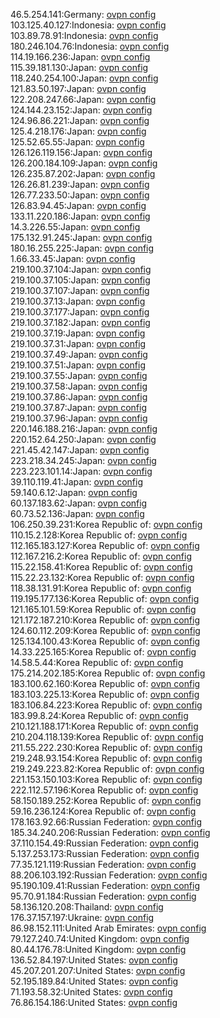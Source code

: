 46.5.254.141:Germany: [ovpn config](vpn/46_5_254_141.ovpn)  
103.125.40.127:Indonesia: [ovpn config](vpn/103_125_40_127.ovpn)  
103.89.78.91:Indonesia: [ovpn config](vpn/103_89_78_91.ovpn)  
180.246.104.76:Indonesia: [ovpn config](vpn/180_246_104_76.ovpn)  
114.19.166.236:Japan: [ovpn config](vpn/114_19_166_236.ovpn)  
115.39.181.130:Japan: [ovpn config](vpn/115_39_181_130.ovpn)  
118.240.254.100:Japan: [ovpn config](vpn/118_240_254_100.ovpn)  
121.83.50.197:Japan: [ovpn config](vpn/121_83_50_197.ovpn)  
122.208.247.66:Japan: [ovpn config](vpn/122_208_247_66.ovpn)  
124.144.23.152:Japan: [ovpn config](vpn/124_144_23_152.ovpn)  
124.96.86.221:Japan: [ovpn config](vpn/124_96_86_221.ovpn)  
125.4.218.176:Japan: [ovpn config](vpn/125_4_218_176.ovpn)  
125.52.65.55:Japan: [ovpn config](vpn/125_52_65_55.ovpn)  
126.126.119.156:Japan: [ovpn config](vpn/126_126_119_156.ovpn)  
126.200.184.109:Japan: [ovpn config](vpn/126_200_184_109.ovpn)  
126.235.87.202:Japan: [ovpn config](vpn/126_235_87_202.ovpn)  
126.26.81.239:Japan: [ovpn config](vpn/126_26_81_239.ovpn)  
126.77.233.50:Japan: [ovpn config](vpn/126_77_233_50.ovpn)  
126.83.94.45:Japan: [ovpn config](vpn/126_83_94_45.ovpn)  
133.11.220.186:Japan: [ovpn config](vpn/133_11_220_186.ovpn)  
14.3.226.55:Japan: [ovpn config](vpn/14_3_226_55.ovpn)  
175.132.91.245:Japan: [ovpn config](vpn/175_132_91_245.ovpn)  
180.16.255.225:Japan: [ovpn config](vpn/180_16_255_225.ovpn)  
1.66.33.45:Japan: [ovpn config](vpn/1_66_33_45.ovpn)  
219.100.37.104:Japan: [ovpn config](vpn/219_100_37_104.ovpn)  
219.100.37.105:Japan: [ovpn config](vpn/219_100_37_105.ovpn)  
219.100.37.107:Japan: [ovpn config](vpn/219_100_37_107.ovpn)  
219.100.37.13:Japan: [ovpn config](vpn/219_100_37_13.ovpn)  
219.100.37.177:Japan: [ovpn config](vpn/219_100_37_177.ovpn)  
219.100.37.182:Japan: [ovpn config](vpn/219_100_37_182.ovpn)  
219.100.37.19:Japan: [ovpn config](vpn/219_100_37_19.ovpn)  
219.100.37.31:Japan: [ovpn config](vpn/219_100_37_31.ovpn)  
219.100.37.49:Japan: [ovpn config](vpn/219_100_37_49.ovpn)  
219.100.37.51:Japan: [ovpn config](vpn/219_100_37_51.ovpn)  
219.100.37.55:Japan: [ovpn config](vpn/219_100_37_55.ovpn)  
219.100.37.58:Japan: [ovpn config](vpn/219_100_37_58.ovpn)  
219.100.37.86:Japan: [ovpn config](vpn/219_100_37_86.ovpn)  
219.100.37.87:Japan: [ovpn config](vpn/219_100_37_87.ovpn)  
219.100.37.96:Japan: [ovpn config](vpn/219_100_37_96.ovpn)  
220.146.188.216:Japan: [ovpn config](vpn/220_146_188_216.ovpn)  
220.152.64.250:Japan: [ovpn config](vpn/220_152_64_250.ovpn)  
221.45.42.147:Japan: [ovpn config](vpn/221_45_42_147.ovpn)  
223.218.34.245:Japan: [ovpn config](vpn/223_218_34_245.ovpn)  
223.223.101.14:Japan: [ovpn config](vpn/223_223_101_14.ovpn)  
39.110.119.41:Japan: [ovpn config](vpn/39_110_119_41.ovpn)  
59.140.6.12:Japan: [ovpn config](vpn/59_140_6_12.ovpn)  
60.137.183.62:Japan: [ovpn config](vpn/60_137_183_62.ovpn)  
60.73.52.136:Japan: [ovpn config](vpn/60_73_52_136.ovpn)  
106.250.39.231:Korea Republic of: [ovpn config](vpn/106_250_39_231.ovpn)  
110.15.2.128:Korea Republic of: [ovpn config](vpn/110_15_2_128.ovpn)  
112.165.183.127:Korea Republic of: [ovpn config](vpn/112_165_183_127.ovpn)  
112.167.216.2:Korea Republic of: [ovpn config](vpn/112_167_216_2.ovpn)  
115.22.158.41:Korea Republic of: [ovpn config](vpn/115_22_158_41.ovpn)  
115.22.23.132:Korea Republic of: [ovpn config](vpn/115_22_23_132.ovpn)  
118.38.131.91:Korea Republic of: [ovpn config](vpn/118_38_131_91.ovpn)  
119.195.177.136:Korea Republic of: [ovpn config](vpn/119_195_177_136.ovpn)  
121.165.101.59:Korea Republic of: [ovpn config](vpn/121_165_101_59.ovpn)  
121.172.187.210:Korea Republic of: [ovpn config](vpn/121_172_187_210.ovpn)  
124.60.112.209:Korea Republic of: [ovpn config](vpn/124_60_112_209.ovpn)  
125.134.100.43:Korea Republic of: [ovpn config](vpn/125_134_100_43.ovpn)  
14.33.225.165:Korea Republic of: [ovpn config](vpn/14_33_225_165.ovpn)  
14.58.5.44:Korea Republic of: [ovpn config](vpn/14_58_5_44.ovpn)  
175.214.202.185:Korea Republic of: [ovpn config](vpn/175_214_202_185.ovpn)  
183.100.62.160:Korea Republic of: [ovpn config](vpn/183_100_62_160.ovpn)  
183.103.225.13:Korea Republic of: [ovpn config](vpn/183_103_225_13.ovpn)  
183.106.84.223:Korea Republic of: [ovpn config](vpn/183_106_84_223.ovpn)  
183.99.8.24:Korea Republic of: [ovpn config](vpn/183_99_8_24.ovpn)  
210.121.188.171:Korea Republic of: [ovpn config](vpn/210_121_188_171.ovpn)  
210.204.118.139:Korea Republic of: [ovpn config](vpn/210_204_118_139.ovpn)  
211.55.222.230:Korea Republic of: [ovpn config](vpn/211_55_222_230.ovpn)  
219.248.93.154:Korea Republic of: [ovpn config](vpn/219_248_93_154.ovpn)  
219.249.223.82:Korea Republic of: [ovpn config](vpn/219_249_223_82.ovpn)  
221.153.150.103:Korea Republic of: [ovpn config](vpn/221_153_150_103.ovpn)  
222.112.57.196:Korea Republic of: [ovpn config](vpn/222_112_57_196.ovpn)  
58.150.189.252:Korea Republic of: [ovpn config](vpn/58_150_189_252.ovpn)  
59.16.236.124:Korea Republic of: [ovpn config](vpn/59_16_236_124.ovpn)  
178.163.92.66:Russian Federation: [ovpn config](vpn/178_163_92_66.ovpn)  
185.34.240.206:Russian Federation: [ovpn config](vpn/185_34_240_206.ovpn)  
37.110.154.49:Russian Federation: [ovpn config](vpn/37_110_154_49.ovpn)  
5.137.253.173:Russian Federation: [ovpn config](vpn/5_137_253_173.ovpn)  
77.35.121.119:Russian Federation: [ovpn config](vpn/77_35_121_119.ovpn)  
88.206.103.192:Russian Federation: [ovpn config](vpn/88_206_103_192.ovpn)  
95.190.109.41:Russian Federation: [ovpn config](vpn/95_190_109_41.ovpn)  
95.70.91.184:Russian Federation: [ovpn config](vpn/95_70_91_184.ovpn)  
58.136.120.208:Thailand: [ovpn config](vpn/58_136_120_208.ovpn)  
176.37.157.197:Ukraine: [ovpn config](vpn/176_37_157_197.ovpn)  
86.98.152.111:United Arab Emirates: [ovpn config](vpn/86_98_152_111.ovpn)  
79.127.240.74:United Kingdom: [ovpn config](vpn/79_127_240_74.ovpn)  
80.44.176.78:United Kingdom: [ovpn config](vpn/80_44_176_78.ovpn)  
136.52.84.197:United States: [ovpn config](vpn/136_52_84_197.ovpn)  
45.207.201.207:United States: [ovpn config](vpn/45_207_201_207.ovpn)  
52.195.189.84:United States: [ovpn config](vpn/52_195_189_84.ovpn)  
71.193.58.32:United States: [ovpn config](vpn/71_193_58_32.ovpn)  
76.86.154.186:United States: [ovpn config](vpn/76_86_154_186.ovpn)  
